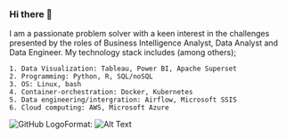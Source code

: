 ### Hi there 👋

<!--
**NiMusah/NiMusah** is a ✨ _special_ ✨ repository because its `README.md` (this file) appears on your GitHub profile.

Here are some ideas to get you started:

- 🔭 I’m currently working on ...
- 🌱 I’m currently learning ...
- 👯 I’m looking to collaborate on ...
- 🤔 I’m looking for help with ...
- 💬 Ask me about ...
- 📫 How to reach me: ...
- 😄 Pronouns: ...
- ⚡ Fun fact: ...
-->
I am a passionate problem solver with a keen interest in the challenges presented by the roles of Business Intelligence Analyst, Data Analyst and Data Engineer. My technology stack includes (among others);


    1. Data Visualization: Tableau, Power BI, Apache Superset
    2. Programming: Python, R, SQL/noSQL
    3. OS: Linux, bash
    4. Container-orchestration: Docker, Kubernetes
    5. Data engineering/intergration: Airflow, Microsoft SSIS
    6. Cloud computing: AWS, Microsoft Azure
    
  ![GitHub Logo](/images/logo.png)Format: ![Alt Text](https://www.google.com/imgres?imgurl=https%3A%2F%2Fstorage.needpix.com%2Frsynced_images%2Fpotential-1353776_1280.jpg&imgrefurl=https%3A%2F%2Fwww.needpix.com%2Fphoto%2Fdownload%2F621325%2Fpotential-development-expression-qualities-human-growth-success-self-development-self-confidence&tbnid=zFRW2onREkYAGM&vet=12ahUKEwii1IOflPXqAhVP3hoKHQWHDYAQMygBegQIARBZ..i&docid=Gt1k5TwGpFHnbM&w=1280&h=1227&q=unrealized%20potential&hl=en&ved=2ahUKEwii1IOflPXqAhVP3hoKHQWHDYAQMygBegQIARBZ)
